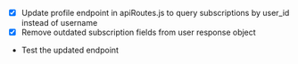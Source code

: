 - [x] Update profile endpoint in apiRoutes.js to query subscriptions by user_id instead of username
- [x] Remove outdated subscription fields from user response object
- Test the updated endpoint
